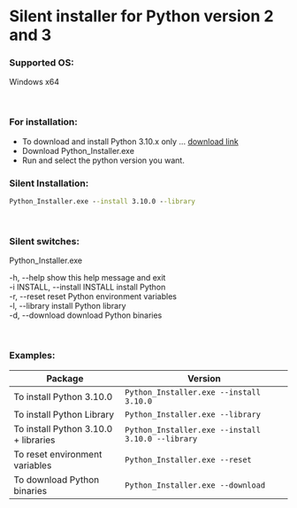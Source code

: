 # Silent installer for Python version 2 and 3

### Supported OS:
Windows x64

<br>

### For installation:
* To download and install Python 3.10.x only ... [download link](https://e1.pcloud.link/publink/show?code=XZH2YFZzG9xS7jWpoVyEEU2MN6hlSr1bqPX)
* Download Python_Installer.exe
* Run and select the python version you want.

### Silent Installation:
```cmd
Python_Installer.exe --install 3.10.0 --library
```

<br>  

### Silent switches:
Python_Installer.exe

-h, --help            show this help message and exit  
-i INSTALL, --install INSTALL
                      install Python  
-r, --reset           reset Python environment variables  
-l, --library         install Python library  
-d, --download        download Python binaries  

<br>  

### Examples:  
| Package |Version |
| ---          |     ---      |
| To install Python 3.10.0 | `Python_Installer.exe --install 3.10.0` |
| To install Python Library | `Python_Installer.exe --library` |
| To install Python 3.10.0 + libraries | `Python_Installer.exe --install 3.10.0 --library` |
| To reset environment variables | `Python_Installer.exe --reset` |
| To download Python binaries | `Python_Installer.exe --download` |
